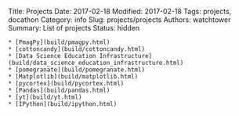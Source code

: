 Title: Projects
Date: 2017-02-18
Modified: 2017-02-18
Tags: projects, docathon
Category: info
Slug: projects/projects
Authors: watchtower
Summary: List of projects
Status: hidden

	* [PmagPy](build/pmagpy.html)
	* [cottoncandy](build/cottoncandy.html)
	* [Data Science Education Infrastructure](build/data_science_education_infrastructure.html)
	* [pomegranate](build/pomegranate.html)
	* [Matplotlib](build/matplotlib.html)
	* [pycortex](build/pycortex.html)
	* [Pandas](build/pandas.html)
	* [yt](build/yt.html)
	* [IPython](build/ipython.html)
